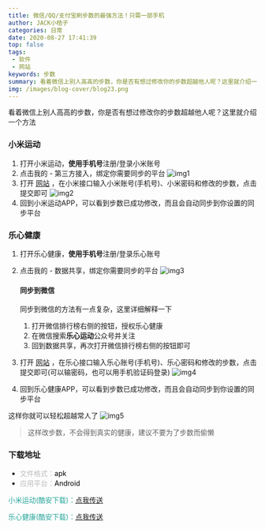 ```yaml
---
title: 微信/QQ/支付宝刷步数的最强方法！只需一部手机
author: JACK小桔子
categories: 日常
date: 2020-08-27 17:41:39
top: false
tags: 
 - 软件
 - 网站
keywords: 步数
summary: 看着微信上别人高高的步数，你是否有想过修改你的步数超越他人呢？这里就介绍一个方法
img: /images/blog-cover/blog23.png
---
```

看着微信上别人高高的步数，你是否有想过修改你的步数超越他人呢？这里就介绍一个方法

### 小米运动
1. 打开小米运动，**使用手机号**注册/登录小米账号
2. 点击我的 - 第三方接入，绑定你需要同步的平台
![img1](/images/blog/blog23/img1.png "© JACK小桔子")
3. 打开 [网站](http://yd.520e.com.cn/) ，在小米接口输入小米账号(手机号)、小米密码和修改的步数，点击提交即可
![img2](/images/blog/blog23/img2.png "© JACK小桔子")
4. 回到小米运动APP，可以看到步数已成功修改，而且会自动同步到你设置的同步平台

### 乐心健康
1. 打开乐心健康，**使用手机号**注册/登录乐心账号
2. 点击我的 - 数据共享，绑定你需要同步的平台
![img3](/images/blog/blog23/img3.png "© JACK小桔子")

    #### 同步到微信
    同步到微信的方法有一点复杂，这里详细解释一下
    1. 打开微信排行榜右侧的按钮，授权乐心健康
    2. 在微信搜索**乐心运动**公众号并关注
    3. 回到数据共享，再次打开微信排行榜右侧的按钮即可
3. 打开 [网站](http://yd.520e.com.cn/) ，在乐心接口输入乐心账号(手机号)、乐心密码和修改的步数，点击提交即可(可以输密码，也可以用手机验证码登录)
![img4](/images/blog/blog23/img4.png "© JACK小桔子")
4. 回到乐心健康APP，可以看到步数已成功修改，而且会自动同步到你设置的同步平台

这样你就可以轻松超越常人了
![img5](/images/blog/blog23/img5.png "© JACK小桔子")
> 这样改步数，不会得到真实的健康，建议不要为了步数而偷懒

### 下载地址
* <font color = #bcbcbc>文件格式：</font><font color = #000000>apk</font>
* <font color = #bcbcbc>应用平台：</font><font color = #000000>Android</font>

<font color = #26a59a>小米运动(酷安下载)：</font>[点我传送](https://www.coolapk.com/apk/com.xiaomi.hm.health)

<font color = #26a59a>乐心健康(酷安下载)：</font>[点我传送](https://www.coolapk.com/apk/gz.lifesense.weidong)